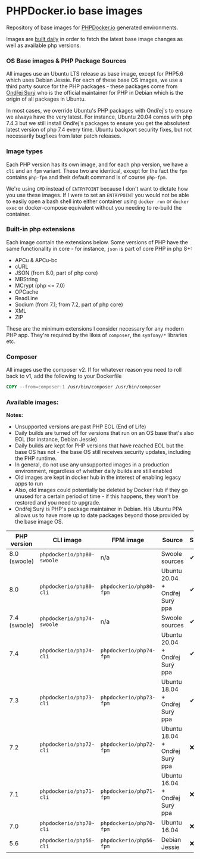 PHPDocker.io base images
========================

Repository of base images for [PHPDocker.io](http://phpdocker.io) generated environments.

Images are [built daily](https://ci.auronconsulting.co.uk/teams/main/pipelines/phpdocker-base-images) in order to fetch the latest base image changes as well as available php versions.

### OS Base images & PHP Package Sources

All images use an Ubuntu LTS release as base image, except for PHP5.6 which uses Debian Jessie. For each of these
base OS images, we use a third party source for the PHP packages - these packages come from
[Ondřej Surý](https://github.com/oerdnj/deb.sury.org) who is the official maintainer for PHP in Debian which is the
origin of all packages in Ubuntu.

In most cases, we override Ubuntu's PHP packages with Ondřej's to ensure we always have the very latest. For instance,
Ubuntu 20.04 comes with php 7.4.3 but we still install Ondřej's packages to ensure you get the absolutest latest version
of php 7.4 every time. Ubuntu backport security fixes, but not necessarily bugfixes from later patch releases.

### Image types

Each PHP version has its own image, and for each php version, we have a `cli` and an `fpm` variant. These two are identical,
except for the fact the `fpm` contains `php-fpm` and their default command is of course `php-fpm`.

We're using `CMD` instead of `ENTRYPOINT` because I don't want to dictate how you use these images. If I were to set an
`ENTRYPOINT` you would not be able to easily open a bash shell into either container using `docker run` or `docker exec` or
docker-compose equivalent without you needing to re-build the container.

### Built-in php extensions

Each image contain the extensions below. Some versions of PHP have the same functionality in core - for instance, `json`
is part of core PHP in php 8+:
  * APCu & APCu-bc
  * cURL
  * JSON (from 8.0, part of php core)
  * MBString
  * MCrypt (php <= 7.0)
  * OPCache
  * ReadLine
  * Sodium (from 7.1; from 7.2, part of php core)
  * XML
  * ZIP

These are the minimum extensions I consider necessary for any modern PHP app. They're required by the likes of `composer`,
the `symfony/*` libraries etc.

### Composer

All images use the composer v2. If for whatever reason you need to roll back to v1, add the following to your Dockerfile

```Dockerfile
COPY --from=composer:1 /usr/bin/composer /usr/bin/composer
```

### Available images:

**Notes:**

* Unsupported versions are past PHP EOL (End of Life)
* Daily builds are turned off for versions that run on an OS base that's also EOL (for instance, Debian Jessie)
* Daily builds are kept for PHP versions that have reached EOL but the base OS has not - the base OS still receives security updates, including the PHP runtime.
* In general, do not use any unsupported images in a production environment, regardless of whether daily builds are still enabled
* Old images are kept in docker hub in the interest of enabling legacy apps to run
* Also, old images could potentially be deleted by Docker Hub if they go unused for a certain period of time - if this happens, they won't be restored and you need to upgrade.
* Ondřej Surý is PHP's package maintainer in Debian. His Ubuntu PPA allows us to have more up to date packages beyond those provided by the base image OS.

| PHP version  | CLI image | FPM image | Source | Supported | Daily builds? |
| ------------ | --------- |---------- |------- |----------- |-------------- |
| 8.0 (swoole) | `phpdockerio/php80-swoole` | n/a | Swoole sources | ✔ | ✔ |
| 8.0 | `phpdockerio/php80-cli` | `phpdockerio/php80-fpm` | Ubuntu 20.04 + Ondřej Surý ppa | ✔ | ✔ |
| 7.4 (swoole) | `phpdockerio/php74-swoole` | n/a | Swoole sources | ✔ | ✔ |
| 7.4 | `phpdockerio/php74-cli` | `phpdockerio/php74-fpm` | Ubuntu 20.04 + Ondřej Surý ppa | ✔ | ✔ |
| 7.3 | `phpdockerio/php73-cli` | `phpdockerio/php73-fpm` | Ubuntu 18.04 + Ondřej Surý ppa | ✔ | ✔ |
| 7.2 | `phpdockerio/php72-cli` | `phpdockerio/php72-fpm` | Ubuntu 18.04 + Ondřej Surý ppa | ❌ | ✔ |
| 7.1 | `phpdockerio/php71-cli` | `phpdockerio/php71-fpm` | Ubuntu 16.04 + Ondřej Surý ppa | ❌ | ❌ |
| 7.0 | `phpdockerio/php70-cli` | `phpdockerio/php70-fpm` | Ubuntu 16.04 | ❌ | ❌ |
| 5.6 | `phpdockerio/php56-cli` | `phpdockerio/php56-fpm` | Debian Jessie | ❌ | ❌ |
